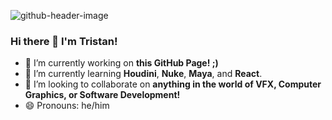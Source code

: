 
![github-header-image](https://github.com/TristanEnglish/TristanEnglish/assets/71680462/433d2379-4308-4bb1-a147-75d0d421f75c)

### Hi there 👋 I'm Tristan!
- 🔭 I’m currently working on **this GitHub Page! ;)**
- 🌱 I’m currently learning **Houdini**, **Nuke**, **Maya**, and **React**.
- 👯 I’m looking to collaborate on **anything in the world of VFX, Computer Graphics, or Software Development!**
- 😄 Pronouns: he/him
